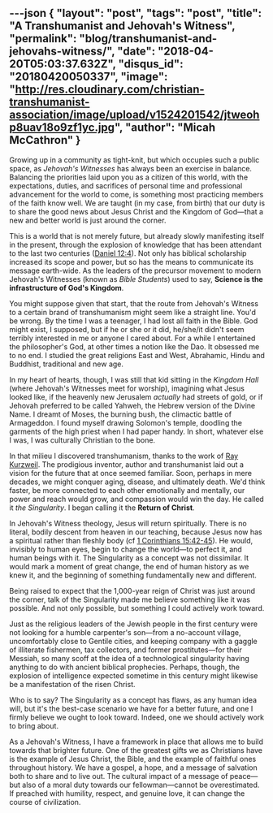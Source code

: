 ---json
{
	"layout": "post",
	"tags": "post",
    "title": "A Transhumanist and Jehovah's Witness",
    "permalink": "blog/transhumanist-and-jehovahs-witness/",
    "date": "2018-04-20T05:03:37.632Z",
    "disqus_id": "20180420050337",
    "image":  "http://res.cloudinary.com/christian-transhumanist-association/image/upload/v1524201542/jtweohp8uav18o9zf1yc.jpg",
    "author": "Micah McCathron"
}
---
Growing up in a community as tight-knit, but which occupies such a public space, as *Jehovah's Witnesses* has always been an exercise in balance. Balancing the priorities laid upon you as a citizen of this world, with the expectations, duties, and sacrifices of personal time and professional advancement for the world to come, is something most practicing members of the faith know well. We are taught (in my case, from birth) that our duty is to share the good news about Jesus Christ and the Kingdom of God—that a new and better world is just around the corner.

This is a world that is not merely future, but already slowly manifesting itself in the present, through the explosion of knowledge that has been attendant to the last two centuries ([Daniel 12:4](https://www.biblegateway.com/passage/?search=Daniel+12%3A4&version=NIV)). Not only has biblical scholarship increased its scope and power, but so has the means to communicate its message earth-wide. As the leaders of the precursor movement to modern Jehovah's Witnesses (known as *Bible Students*) used to say, **Science is the infrastructure of God's Kingdom**.

You might suppose given that start, that the route from Jehovah's Witness to a certain brand of transhumanism might seem like a straight line. You'd be wrong. By the time I was a teenager, I had lost all faith in the Bible. God might exist, I supposed, but if he or she or it did, he/she/it didn't seem terribly interested in me or anyone I cared about. For a while I entertained the philosopher's God, at other times a notion like the Dao. It obsessed me to no end. I studied the great religions East and West, Abrahamic, Hindu and Buddhist, traditional and new age. 

In my heart of hearts, though, I was still that kid sitting in the *Kingdom Hall* (where Jehovah's Witnesses meet for worship), imagining what Jesus looked like, if the heavenly new Jerusalem _actually_ had streets of gold, or if Jehovah preferred to be called Yahweh, the Hebrew version of the Divine Name. I dreamt of Moses, the burning bush, the climactic battle of Armageddon. I found myself drawing Solomon's temple, doodling the garments of the high priest when I had paper handy. In short, whatever else I was, I was culturally Christian to the bone.

In that milieu I discovered transhumanism, thanks to the work of [Ray Kurzweil](https://smile.amazon.com/Singularity-Near-Humans-Transcend-Biology/dp/0143037889/ref=as_li_ss_tl?ie=UTF8&qid=1524201143&sr=8-1&keywords=ray+kurzweil&linkCode=ll1&tag=micahredding-20&linkId=3072f6e9bf1283d44d564d7354181105). The prodigious inventor, author and transhumanist laid out a vision for the future that at once seemed familiar.  Soon, perhaps in mere decades, we might conquer aging, disease, and ultimately death.  We'd think faster, be more connected to each other emotionally and mentally, our power and reach would grow, and compassion would win the day. He called it *the Singularity*.  I began calling it the **Return of Christ**.

In Jehovah's Witness theology, Jesus will return spiritually. There is no literal, bodily descent from heaven in our teaching, because Jesus now has a spiritual rather than fleshly body (cf [1 Corinthians 15:42-45](https://www.biblegateway.com/passage/?search=1+Corinthians+15%3A42-45&version=NIV)). He would, invisibly to human eyes, begin to change the world—to perfect it, and human beings with it. The Singularity as a concept was not dissimilar. It would mark a moment of great change, the end of human history as we knew it, and the beginning of something fundamentally new and different. 

Being raised to expect that the 1,000-year reign of Christ was just around the corner, talk of the Singularity made me believe something like it was possible. And not only possible, but something I could actively work toward. 

Just as the religious leaders of the Jewish people in the first century were not looking for a humble carpenter's son—from a no-account village, uncomfortably close to Gentile cities, and keeping company with a gaggle of illiterate fishermen, tax collectors, and former prostitutes—for their Messiah, so many scoff at the idea of a technological singularity having anything to do with ancient biblical prophecies. Perhaps, though, the explosion of intelligence expected sometime in this century might likewise be a manifestation of the risen Christ.

Who is to say? The Singularity as a concept has flaws, as any human idea will, but it's the best-case scenario we have for a better future, and one I firmly believe we ought to look toward. Indeed, one we should actively work to bring about. 

As a Jehovah's Witness, I have a framework in place that allows me to build towards that brighter future. One of the greatest gifts we as Christians have is the example of Jesus Christ, the Bible, and the example of faithful ones throughout history. We have a gospel, a hope, and a message of salvation both to share and to live out. The cultural impact of a message of peace—but also of a moral duty towards our fellowman—cannot be overestimated. If preached with humility, respect, and genuine love, it can change the course of civilization.
